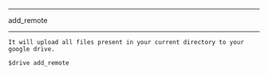 ***
  add_remote
***
```
It will upload all files present in your current directory to your google drive.
 
$drive add_remote

```
